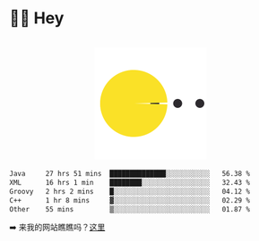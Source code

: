 
# 👋🏻 Hey
<div align="center">
	<br>
	<img src="https://raw.githubusercontent.com/Aniket965/Aniket965/master/pacman.svg?sanitize=true" width="200" height="200">
	<br>
</div>

<!--START_SECTION:waka-->
```text
Java     27 hrs 51 mins  ██████████████░░░░░░░░░░░   56.38 % 
XML      16 hrs 1 min    ████████░░░░░░░░░░░░░░░░░   32.43 % 
Groovy   2 hrs 2 mins    █░░░░░░░░░░░░░░░░░░░░░░░░   04.12 % 
C++      1 hr 8 mins     ▓░░░░░░░░░░░░░░░░░░░░░░░░   02.29 % 
Other    55 mins         ▒░░░░░░░░░░░░░░░░░░░░░░░░   01.87 % 
```
<!--END_SECTION:waka-->

 ➡️  来我的网站瞧瞧吗？[这里](https://www.shaolongfei.com)
